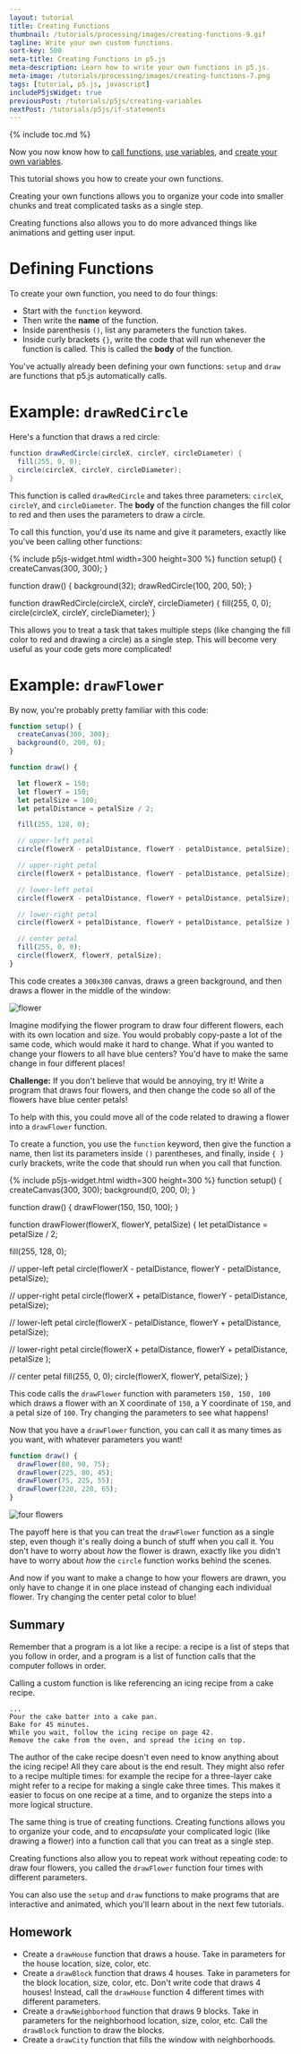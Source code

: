```yaml
---
layout: tutorial
title: Creating Functions
thumbnail: /tutorials/processing/images/creating-functions-9.gif
tagline: Write your own custom functions.
sort-key: 500
meta-title: Creating Functions in p5.js
meta-description: Learn how to write your own functions in p5.js.
meta-image: /tutorials/processing/images/creating-functions-7.png
tags: [tutorial, p5.js, javascript]
includeP5jsWidget: true
previousPost: /tutorials/p5js/creating-variables
nextPost: /tutorials/p5js/if-statements
---
```


{% include toc.md %}

Now you now know how to [call functions](/tutorials/p5js/calling-functions), [use variables](/tutorials/p5js/using-variables), and [create your own variables](/tutorials/p5js/creating-variables).

This tutorial shows you how to create your own functions.

Creating your own functions allows you to organize your code into smaller chunks and treat complicated tasks as a single step.

Creating functions also allows you to do more advanced things like animations and getting user input.

# Defining Functions

To create your own function, you need to do four things:

- Start with the `function` keyword.
- Then write the **name** of the function.
- Inside parenthesis `()`, list any parameters the function takes.
- Inside curly brackets `{}`, write the code that will run whenever the function is called. This is called the **body** of the function.

You've actually already been defining your own functions: `setup` and `draw` are functions that p5.js automatically calls.

# Example: `drawRedCircle`

Here's a function that draws a red circle:

```java
function drawRedCircle(circleX, circleY, circleDiameter) {
  fill(255, 0, 0);
  circle(circleX, circleY, circleDiameter);
}
```

This function is called `drawRedCircle` and takes three parameters: `circleX`, `circleY`, and `circleDiameter`. The **body** of the function changes the fill color to red and then uses the parameters to draw a circle.

To call this function, you'd use its name and give it parameters, exactly like you've been calling other functions:

{% include p5js-widget.html width=300 height=300 %}
function setup() {
  createCanvas(300, 300);
}

function draw() {
  background(32);
  drawRedCircle(100, 200, 50);
}

function drawRedCircle(circleX, circleY, circleDiameter) {
  fill(255, 0, 0);
  circle(circleX, circleY, circleDiameter);
}
</script>

This allows you to treat a task that takes multiple steps (like changing the fill color to red and drawing a circle) as a single step. This will become very useful as your code gets more complicated!

# Example: `drawFlower`

By now, you're probably pretty familiar with this code:

```javascript
function setup() {
  createCanvas(300, 300);
  background(0, 200, 0);
}

function draw() {

  let flowerX = 150;
  let flowerY = 150;
  let petalSize = 100;
  let petalDistance = petalSize / 2;

  fill(255, 128, 0);

  // upper-left petal
  circle(flowerX - petalDistance, flowerY - petalDistance, petalSize);

  // upper-right petal
  circle(flowerX + petalDistance, flowerY - petalDistance, petalSize);

  // lower-left petal
  circle(flowerX - petalDistance, flowerY + petalDistance, petalSize);

  // lower-right petal
  circle(flowerX + petalDistance, flowerY + petalDistance, petalSize );

  // center petal
  fill(255, 0, 0);
  circle(flowerX, flowerY, petalSize);
}
```

This code creates a `300x300` canvas, draws a green background, and then draws a flower in the middle of the window:

![flower](/tutorials/processing/images/creating-variables-3.png)

Imagine modifying the flower program to draw four different flowers, each with its own location and size. You would probably copy-paste a lot of the same code, which would make it hard to change. What if you wanted to change your flowers to all have blue centers? You'd have to make the same change in four different places!

**Challenge:** If you don't believe that would be annoying, try it! Write a program that draws four flowers, and then change the code so all of the flowers have blue center petals!

To help with this, you could move all of the code related to drawing a flower into a `drawFlower` function.

To create a function, you use the `function` keyword, then give the function a name, then list its parameters inside `()` parentheses, and finally, inside `{ }` curly brackets, write the code that should run when you call that function.

{% include p5js-widget.html width=300 height=300 %}
function setup() {
  createCanvas(300, 300);
  background(0, 200, 0);
}

function draw() {
  drawFlower(150, 150, 100);
}

function drawFlower(flowerX, flowerY, petalSize) {
  let petalDistance = petalSize / 2;

  fill(255, 128, 0);

  // upper-left petal
  circle(flowerX - petalDistance, flowerY - petalDistance, petalSize);

  // upper-right petal
  circle(flowerX + petalDistance, flowerY - petalDistance, petalSize);

  // lower-left petal
  circle(flowerX - petalDistance, flowerY + petalDistance, petalSize);

  // lower-right petal
  circle(flowerX + petalDistance, flowerY + petalDistance, petalSize );

  // center petal
  fill(255, 0, 0);
  circle(flowerX, flowerY, petalSize);
}
</script>

This code calls the `drawFlower` function with parameters `150, 150, 100` which draws a flower with an X coordinate of `150`, a Y coordinate of `150`, and a petal size of `100`. Try changing the parameters to see what happens!

Now that you have a `drawFlower` function, you can call it as many times as you want, with whatever parameters you want!

```javascript
function draw() {
  drawFlower(80, 90, 75);
  drawFlower(225, 80, 45);
  drawFlower(75, 225, 55);
  drawFlower(220, 220, 65);
}
```

![four flowers](/tutorials/processing/images/creating-functions-4.png)

The payoff here is that you can treat the `drawFlower` function as a single step, even though it's really doing a bunch of stuff when you call it. You don't have to worry about *how* the flower is drawn, exactly like you didn't have to worry about *how* the `circle` function works behind the scenes.

And now if you want to make a change to how your flowers are drawn, you only have to change it in one place instead of changing each individual flower. Try changing the center petal color to blue!

## Summary

Remember that a program is a lot like a recipe: a recipe is a list of steps that you follow in order, and a program is a list of function calls that the computer follows in order.

Calling a custom function is like referencing an icing recipe from a cake recipe.

```
...
Pour the cake batter into a cake pan.
Bake for 45 minutes.
While you wait, follow the icing recipe on page 42.
Remove the cake from the oven, and spread the icing on top.
```

The author of the cake recipe doesn't even need to know anything about the icing recipe! All they care about is the end result. They might also refer to a recipe multiple times: for example the recipe for a three-layer cake might refer to a recipe for making a single cake three times. This makes it easier to focus on one recipe at a time, and to organize the steps into a more logical structure.

The same thing is true of creating functions. Creating functions allows you to organize your code, and to *encapsulate* your complicated logic (like drawing a flower) into a function call that you can treat as a single step.

Creating functions also allow you to repeat work without repeating code: to draw four flowers, you called the `drawFlower` function four times with different parameters.

You can also use the `setup` and `draw` functions to make programs that are interactive and animated, which you'll learn about in the next few tutorials.

## Homework

- Create a `drawHouse` function that draws a house. Take in parameters for the house location, size, color, etc.
- Create a `drawBlock` function that draws 4 houses. Take in parameters for the block location, size, color, etc. Don't write code that draws 4 houses! Instead, call the `drawHouse` function 4 different times with different parameters.
- Create a `drawNeighborhood` function that draws 9 blocks. Take in parameters for the neighborhood location, size, color, etc. Call the `drawBlock` function to draw the blocks.
- Create a `drawCity` function that fills the window with neighborhoods.